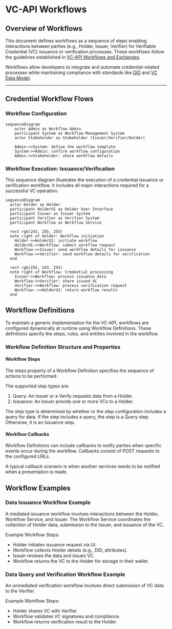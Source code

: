 <!--
 Copyright 2021 - 2024 Energy Web Foundation
 
 This program is free software: you can redistribute it and/or modify
 it under the terms of the GNU General Public License as published by
 the Free Software Foundation, either version 3 of the License, or
 (at your option) any later version.
 
 This program is distributed in the hope that it will be useful,
 but WITHOUT ANY WARRANTY; without even the implied warranty of
 MERCHANTABILITY or FITNESS FOR A PARTICULAR PURPOSE.  See the
 GNU General Public License for more details.
 
 You should have received a copy of the GNU General Public License
 along with this program.  If not, see <http://www.gnu.org/licenses/>.
-->

# VC-API Workflows

## Overview of Workflows

This document defines workflows as a sequence of steps enabling interactions between parties (e.g., Holder, Issuer, Verifier) for Verifiable Credential (VC) issuance or verification processes. These workflows follow the guidelines established in [VC-API Workflows and Exchanges](https://w3c-ccg.github.io/vc-api/#workflows-and-exchanges).

Workflows allow developers to integrate and automate credential-related processes while maintaining compliance with standards like [DID](https://www.w3.org/TR/did-core/) and [VC Data Model](https://www.w3.org/TR/vc-data-model/).

---

## Credential Workflow Flows

### Workflow Configuration

```mermaid
sequenceDiagram
    actor Admin as Workflow Admin
    participant System as Workflow Management System
    actor Stakeholder as Stakeholder (Issuer/Verifier/Holder)
    
    Admin->>System: define the workflow template
    System->>Admin: confirm workflow configuration
    Admin->>Stakeholder: share workflow details
```

### Workflow Execution: Issuance/Verification
This sequence diagram illustrates the execution of a credential issuance or verification workflow. It includes all major interactions required for a successful VC operation.

```mermaid
sequenceDiagram
  actor Holder as Holder
  participant HolderUI as Holder User Interface
  participant Issuer as Issuer System
  participant Verifier as Verifier System
  participant Workflow as Workflow Service
  
  rect rgb(243, 255, 255)
  note right of Holder: Workflow initiation
    Holder->>HolderUI: initiate workflow
    HolderUI->>Workflow: submit workflow request
    Workflow->>Issuer: send workflow details for issuance
    Workflow->>Verifier: send workflow details for verification
  end

  rect rgb(255, 243, 255)
  note right of Workflow: Credential processing
    Issuer->>Workflow: process issuance data
    Workflow->>Verifier: share issued VC
    Verifier->>Workflow: process verification request
    Workflow-->>HolderUI: return workflow results
  end
```

## Workflow Definitions

To maintain a generic implementation for the VC-API, workflows are configured dynamically at runtime using Workflow Definitions. These definitions specify the steps, rules, and entities involved in the workflow.

### Workflow Definition Structure and Properties

#### Workflow Steps

The steps property of a Workflow Definition specifies the sequence of actions to be performed.

The supported step types are:

1. Query: An Issuer or a Verify requests data from a Holder.
2. Issuance: An Issuer provids one or more VCs to a Holder.

The step type is determined by whether or the step configuration includes a query for data.
If the step includes a query, the step is a Query step. Otherwise, it is an Issuance step.

#### Workflow Callbacks
Workflow Definitions can include callbacks to notify parties when specific events occur during the workflow. Callbacks consist of POST requests to the configured URLs.

A typical callback scenario is when another services needs to be notified when a presentation is made.

## Workflow Examples

### Data Issuance Workflow Example

A mediated issuance workflow involves interactions between the Holder, Workflow Service, and Issuer. The Workflow Service coordinates the collection of Holder data, submission to the Issuer, and issuance of the VC.

Example Workflow Steps:

- Holder initiates issuance request via UI.
- Workflow collects Holder details (e.g., DID, attributes).
- Issuer reviews the data and issues VC.
- Workflow returns the VC to the Holder for storage in their wallet.

### Data Query and Verification Workflow Example

An unmediated verification workflow involves direct submission of VC data to the Verifier.

Example Workflow Steps:

- Holder shares VC with Verifier.
- Workflow validates VC signatures and compliance.
- Workflow returns verification result to the Holder.
